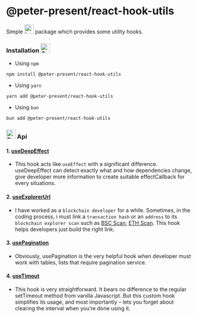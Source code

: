 <h1>
@peter-present/react-hook-utils
</h1>

Simple <img src="https://raw.githubusercontent.com/Tarikul-Islam-Anik/Animated-Fluent-Emojis/master/Emojis/Animals/Lady%20Beetle.png" alt="Lady Beetle" width="25" height="25" /> package which provides some utility hooks.

### Installation <img src="https://raw.githubusercontent.com/Tarikul-Islam-Anik/Animated-Fluent-Emojis/master/Emojis/Animals/Bug.png" alt="Bug" width="25" height="25" />

- Using `npm`

```shell
npm install @peter-present/react-hook-utils
```

- Using `yarn`

```shell
yarn add @peter-present/react-hook-utils
```

- Using `bun`

```shell
bun add @peter-present/react-hook-utils
```

### <img src="https://raw.githubusercontent.com/Tarikul-Islam-Anik/Animated-Fluent-Emojis/master/Emojis/Animals/Baby%20Chick.png" alt="Baby Chick" width="25" height="25" /> Api

#### 1. [useDeepEffect](./lib/use-deep-effect.ts)

- This hook acts like `useEffect` with a significant difference. useDeepEffect can detect exactly what and how dependencies change, give developer more information to create suitable effectCallback for every situations.

#### 2. [useExplorerUrl](./lib/use-explorer-url.ts)

- I have worked as a `blockchain developer` for a while. Sometimes, in the coding process, i must link a `transaction hash` or an `address` to its `blockchain explorer scan` such as [BSC Scan](https://bscscan.com/), [ETH Scan](https://etherscan.io/). This hook helps developers just build the right link.

#### 3. [usePagination](./lib/use-pagination.ts)

- Obviously, usePagination is the very helpful hook when developer must work with tables, lists that require pagination service.

#### 4. [useTimout](./lib/use-timeout.ts)

- This hook is very straightforward. It bears no difference to the regular setTimeout method from vanilla Javascript. But this custom hook simplifies its usage, and most importantly – lets you forget about clearing the interval when you’re done using it.
